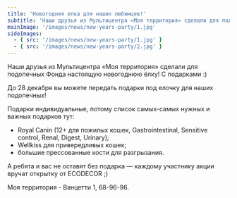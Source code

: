 ```yaml
---
title: 'Новогодняя елка для наших любимцев!'
subtitle: 'Наши друзья из Мультицентра «Моя территория» сделали для подопечных Фонда настоящую новогоднюю ёлку! С подарками :)'
mainImage: '/images/news/new-years-party/1.jpg'
sideImages:
  - { src: '/images/news/new-years-party/1.jpg' }
  - { src: '/images/news/new-years-party/2.jpg' }
---
```


Наши друзья из Мультицентра «Моя территория» сделали для подопечных Фонда настоящую новогоднюю ёлку! С подарками :)

До 28 декабря вы можете передать подарки под елочку для наших подопечных!

Подарки индивидуальные, потому список самых-самых нужных и важных подарков тут:

- Royal Canin (12+ для пожилых кошек, Gastrointestinal, Sensitive control, Renal, Digest, Urinary);
- Wellkiss для привередливых кошек;
- большие прессованные кости для разгрызания.

А ребята и вас не оставят без подарка — каждому участнику акции вручат открытку от ECODECOR ;)

Моя территория - Ванцетти 1, 68-96-96.
